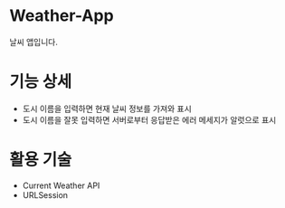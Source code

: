 # Weather-App
날씨 앱입니다.

# 기능 상세
- 도시 이름을 입력하면 현재 날씨 정보를 가져와 표시
- 도시 이름을 잘못 입력하면 서버로부터 응답받은 에러 메세지가 알럿으로 표시

# 활용 기술
- Current Weather API
- URLSession
